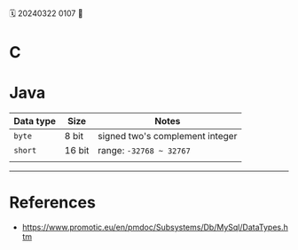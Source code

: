🗓️ 20240322 0107
📎 

# C

# Java
| Data type | Size   | Notes                           |
| --------- | ------ | ------------------------------- |
| `byte`    | 8 bit  | signed two's complement integer |
| `short`   | 16 bit | range:  `-32768 ~ 32767`        |
|           |        |                                 |

--- 
# References
- https://www.promotic.eu/en/pmdoc/Subsystems/Db/MySql/DataTypes.htm
